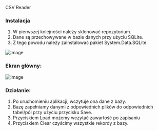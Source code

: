 CSV Reader

### Instalacja
  1. W pierwszej kolejności należy sklonować repozytorium. <br>
  2. Dane są przechowywane w bazie danych przy użyciu SQLite. <br>  
  3. Z tego powodu należy zainstalować pakiet System.Data.SQLite <br>
  
![image](https://github.com/Markson-bit/ZadanieProgramisty/assets/88060437/6d5b00ca-ba5f-468e-bc48-018e106937e1)
  


### Ekran główny:
![image](https://github.com/Markson-bit/ZadanieProgramisty/assets/88060437/ffdd482a-52a9-4b60-9f92-5ba0e6b1bd58)





   
### Działanie:
  1. Po uruchomieniu aplikacji, wczytuje ona dane z bazy.
  2. Bazę zapełniamy danymi z odpowiednich plików do odpowiednich tabel/pól przy użyciu przycisku Save.
  3. Przyciskiem Load możemy wczytać zawartość po zapisaniu
  4. Przyciskiem Clear czyścimy wszystkie rekordy z bazy.
  



